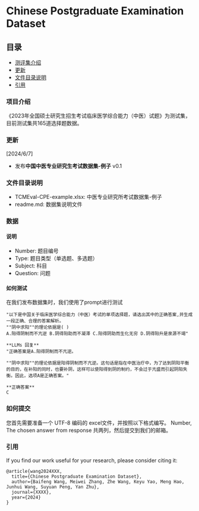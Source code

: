 # Chinese Postgraduate Examination Dataset

## 目录
- [测评集介绍](#测评集介绍)
- [更新](#更新)
- [文件目录说明](#文件目录说明)
- [引用](#引用)

### 项目介绍
《2023年全国硕士研究生招生考试临床医学综合能力（中医）试题》为测试集，目前测试集共165道选择题数据。

### 更新
[2024/6/7]
- 发布**中国中医专业研究生考试数据集-例子** v0.1

### 文件目录说明
- TCMEval-CPE-example.xlsx: 中医专业研究所考试数据集-例子
- readme.md: 数据集说明文件

### 数据
#### 说明
- Number: 题目编号
- Type: 题目类型（单选题、多选题）
- Subject: 科目
- Question: 问题

#### 如何测试
在我们发布数据集时，我们使用了prompt进行测试
```
"以下是中国关于临床医学综合能力（中医）考试的单项选择题，请选出其中的正确答案,并生成一段正确、合理的答案解析。
""阴中求阳""的理论依据是( )
A.阳得阴制而不亢逆 B.阴得阳助而不凝滞 C.阳得阴助而生化无穷 D.阴得阳升是泉源不竭"

**LLMs 回复**
"正确答案是A.阳得阴制而不亢逆。

""阴中求阳""的理论依据是阳得阴制而不亢逆。这句话是指在中医治疗中，为了达到阴阳平衡的目的，在补阳的同时，也要补阴，这样可以使阳得到阴的制约，不会过于亢盛而引起阴阳失衡。因此，选项A是正确答案。"

**正确答案**
C
```

### 如何提交
您首先需要准备一个 UTF-8 编码的 excel文件，并按照以下格式编写。
Number, The chosen answer from response 
共两列，然后提交到我们的邮箱。

### 引用
If you find our work useful for your research, please consider citing it:

```
@article{wang2024XXX,
  title={Chinese Postgraduate Examination Dataset},
  author={Baifeng Wang, Meiwei Zhang, Zhe Wang, Keyu Yao, Meng Hao,  Junhui Wang, Suyuan Peng, Yan Zhu},
  journal={XXXX},
  year={2024}
}
```
